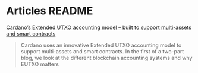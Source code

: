 # Articles README

[Cardano’s Extended UTXO accounting model – built to support multi-assets and smart contracts](https://iohk.io/en/blog/posts/2021/03/11/cardanos-extended-utxo-accounting-model/)

> Cardano uses an innovative Extended UTXO accounting model to support multi-assets and smart contracts. In the first of a two-part blog, we look at the different blockchain accounting systems and why EUTXO matters
